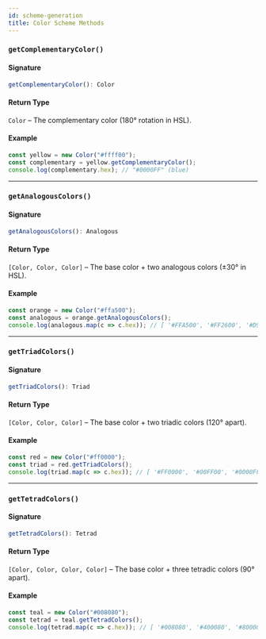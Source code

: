 ```yaml
---
id: scheme-generation
title: Color Scheme Methods
---
```


<!-- markdownlint-disable-file MD024 -->

### `getComplementaryColor()`

#### Signature

```typescript
getComplementaryColor(): Color
```  

#### Return Type

`Color` – The complementary color (180° rotation in HSL).  

#### Example

```ts
const yellow = new Color("#ffff00");
const complementary = yellow.getComplementaryColor();
console.log(complementary.hex); // "#0000FF" (blue)
```  

---

### `getAnalogousColors()`

#### Signature

```typescript
getAnalogousColors(): Analogous
```  

#### Return Type

`[Color, Color, Color]` – The base color + two analogous colors (±30° in HSL).  

#### Example

```ts
const orange = new Color("#ffa500");
const analogous = orange.getAnalogousColors();
console.log(analogous.map(c => c.hex)); // [ '#FFA500', '#FF2600', '#D9FF00' ]
```  

---

### `getTriadColors()`

#### Signature

```typescript
getTriadColors(): Triad
```  

#### Return Type

`[Color, Color, Color]` – The base color + two triadic colors (120° apart).  

#### Example

```ts
const red = new Color("#ff0000");
const triad = red.getTriadColors();
console.log(triad.map(c => c.hex)); // [ '#FF0000', '#00FF00', '#0000FF' ]
```  

---

### `getTetradColors()`

#### Signature

```typescript
getTetradColors(): Tetrad
```  

#### Return Type

`[Color, Color, Color, Color]` – The base color + three tetradic colors (90° apart).  

#### Example

```ts
const teal = new Color("#008080");
const tetrad = teal.getTetradColors();
console.log(tetrad.map(c => c.hex)); // [ '#008080', '#400080', '#800000', '#408000' ]
```  
